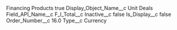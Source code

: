 <?xml version="1.0" encoding="UTF-8"?>
<CustomMetadata xmlns="http://soap.sforce.com/2006/04/metadata" xmlns:xsi="http://www.w3.org/2001/XMLSchema-instance" xmlns:xsd="http://www.w3.org/2001/XMLSchema">
    <label>Financing Products</label>
    <protected>true</protected>
    <values>
        <field>Display_Object_Name__c</field>
        <value xsi:type="xsd:string">Unit Deals</value>
    </values>
    <values>
        <field>Field_API_Name__c</field>
        <value xsi:type="xsd:string">F_I_Total__c</value>
    </values>
    <values>
        <field>Inactive__c</field>
        <value xsi:type="xsd:boolean">false</value>
    </values>
    <values>
        <field>Is_Display__c</field>
        <value xsi:type="xsd:boolean">false</value>
    </values>
    <values>
        <field>Order_Number__c</field>
        <value xsi:type="xsd:double">16.0</value>
    </values>
    <values>
        <field>Type__c</field>
        <value xsi:type="xsd:string">Currency</value>
    </values>
</CustomMetadata>

